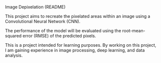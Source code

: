 Image Depixelation (README)

This project aims to recreate the pixelated areas within an image using a Convolutional Neural Network (CNN).

The performance of the model will be evaluated using the root-mean-squared error (RMSE) of the predicted pixels.

This is a project intended for learning purposes. By working on this project, I am gaining experience in image processing, deep learning, and data analysis.